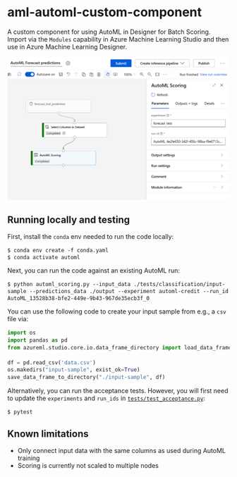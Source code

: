 # aml-automl-custom-component

A custom component for using AutoML in Designer for Batch Scoring. Import via the `Modules` capability in Azure Machine Learning Studio and then use in Azure Machine Learning Designer.

![alt text](media/screenshot.png "Screenshot of the custom component")

## Running locally and testing

First, install the `conda` env needed to run the code locally:

```cli
$ conda env create -f conda.yaml
$ conda activate automl
```

Next, you can run the code against an existing AutoML run:

```cli
$ python automl_scoring.py --input_data ./tests/classification/input-sample --predictions_data ./output --experiment automl-credit --run_id AutoML_13528b38-bfe2-449e-9b43-967de35ecb3f_0
```

You can use the following code to create your input sample from e.g., a `csv` file via:

```python
import os
import pandas as pd
from azureml.studio.core.io.data_frame_directory import load_data_frame_from_directory, save_data_frame_to_directory

df = pd.read_csv('data.csv')
os.makedirs("input-sample", exist_ok=True)
save_data_frame_to_directory("./input-sample", df)
```

Alternatively, you can run the acceptance tests. However, you will first need to update the `experiments` and `run_ids` in [`tests/test_acceptance.py`](tests/test_acceptance.py):

```cli
$ pytest
```

## Known limitations

* Only connect input data with the same columns as used during AutoML training
* Scoring is currently not scaled to multiple nodes